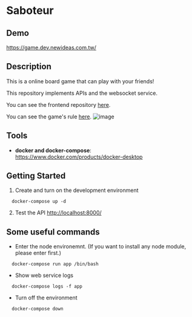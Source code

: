 # Saboteur

## Demo
https://game.dev.newideas.com.tw/

## Description
This is a online board game that can play with your friends!

This repository implements APIs and the websocket service.

You can see the frontend repository [here](https://github.com/sallylin831006/Saboteur).

You can see the game's rule [here](https://www.ultraboardgames.com/saboteur/game-rules.php).
![image](https://user-images.githubusercontent.com/33183531/137562850-add83a9e-b7d3-4f5a-ac8c-40a02cbbf28f.png)


## Tools

- **docker and docker-compose**: https://www.docker.com/products/docker-desktop

## Getting Started

1. Create and turn on the development environment
```
  docker-compose up -d
```
2. Test the API
  [http://localhost:8000/](http://localhost:8000/)
  
## Some useful commands

- Enter the node environemnt. (If you want to install any node module, please enter first.)
```
  docker-compose run app /bin/bash
```

- Show web service logs
```
  docker-compose logs -f app
```

- Turn off the environment
```
  docker-compose down
```

